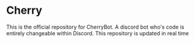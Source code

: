 # Cherry
This is the official repository for CherryBot. A discord bot who's code is entirely changeable within Discord. This repository is updated in real time
